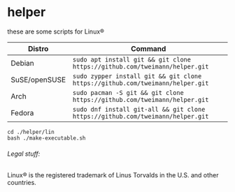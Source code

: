 # helper
these are some scripts for Linux®

| Distro        | Command                                                                          |
|---------------|----------------------------------------------------------------------------------|
| Debian        | ```sudo apt install git && git clone https://github.com/tweimann/helper.git```     |
| SuSE/openSUSE | ```sudo zypper install git && git clone https://github.com/tweimann/helper.git```  |
| Arch          | ```sudo pacman -S git && git clone https://github.com/tweimann/helper.git```       |
| Fedora        | ```sudo dnf install git-all && git clone https://github.com/tweimann/helper.git``` |

```
cd ./helper/lin
bash ./make-executable.sh
```

###### Legal stuff:
Linux® is the registered trademark of Linus Torvalds in the U.S. and other countries.
